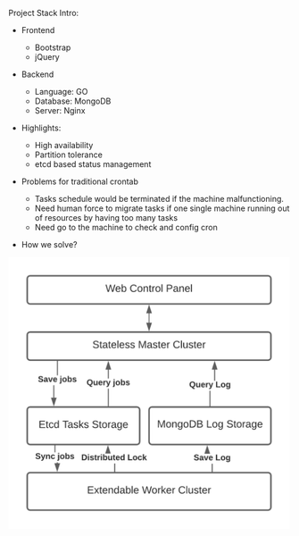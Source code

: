 Project Stack Intro:
- Frontend
    - Bootstrap
    - jQuery

- Backend
    - Language: GO
    - Database: MongoDB
    - Server: Nginx

- Highlights:
    - High availability
    - Partition tolerance 
    - etcd based status management
    
- Problems for traditional crontab
    - Tasks schedule would be terminated if the machine malfunctioning. 
    - Need human force to migrate tasks if one single machine running out of resources by having too many tasks
    - Need go to the machine to check and config cron

- How we solve?
<img src="img/Solution Framework.png"/>